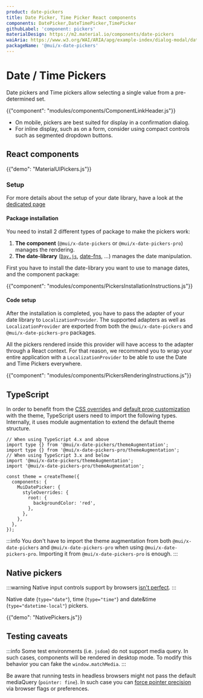 ```yaml
---
product: date-pickers
title: Date Picker, Time Picker React components
components: DatePicker,DateTimePicker,TimePicker
githubLabel: 'component: pickers'
materialDesign: https://m2.material.io/components/date-pickers
waiAria: https://www.w3.org/WAI/ARIA/apg/example-index/dialog-modal/datepicker-dialog.html
packageName: '@mui/x-date-pickers'
---
```


# Date / Time Pickers

<p class="description">Date pickers and Time pickers allow selecting a single value from a pre-determined set.</p>

{{"component": "modules/components/ComponentLinkHeader.js"}}

- On mobile, pickers are best suited for display in a confirmation dialog.
- For inline display, such as on a form, consider using compact controls such as segmented dropdown buttons.

## React components

{{"demo": "MaterialUIPickers.js"}}

### Setup

For more details about the setup of your date library, have a look at the [dedicated page](/x/react-date-pickers/adapters/)

#### Package installation

You need to install 2 different types of package to make the pickers work:

1. **The component** (`@mui/x-date-pickers` or `@mui/x-date-pickers-pro`) manages the rendering.
2. **The date-library** ([`Day.js`](https://day.js.org/), [date-fns](https://date-fns.org/), ...) manages the date manipulation.

First you have to install the date-library you want to use to manage dates, and the component package:

{{"component": "modules/components/PickersInstallationInstructions.js"}}

#### Code setup

After the installation is completed, you have to pass the adapter of your date library to `LocalizationProvider`.
The supported adapters as well as `LocalizationProvider` are exported from both the `@mui/x-date-pickers` and `@mui/x-date-pickers-pro` packages.

All the pickers rendered inside this provider will have access to the adapter through a React context.
For that reason, we recommend you to wrap your entire application with a `LocalizationProvider` to be able to use the Date and Time Pickers everywhere.

{{"component": "modules/components/PickersRenderingInstructions.js"}}

## TypeScript

In order to benefit from the [CSS overrides](/material-ui/customization/theme-components/#global-style-overrides) and [default prop customization](/material-ui/customization/theme-components/#default-props) with the theme, TypeScript users need to import the following types.
Internally, it uses module augmentation to extend the default theme structure.

```tsx
// When using TypeScript 4.x and above
import type {} from '@mui/x-date-pickers/themeAugmentation';
import type {} from '@mui/x-date-pickers-pro/themeAugmentation';
// When using TypeScript 3.x and below
import '@mui/x-date-pickers/themeAugmentation';
import '@mui/x-date-pickers-pro/themeAugmentation';

const theme = createTheme({
  components: {
    MuiDatePicker: {
      styleOverrides: {
        root: {
          backgroundColor: 'red',
        },
      },
    },
  },
});
```

:::info
You don't have to import the theme augmentation from both `@mui/x-date-pickers` and `@mui/x-date-pickers-pro` when using `@mui/x-date-pickers-pro`.
Importing it from `@mui/x-date-pickers-pro` is enough.
:::

## Native pickers

:::warning
Native input controls support by browsers [isn't perfect](https://caniuse.com/#feat=input-datetime).
:::

Native date (`type="date"`), time (`type="time"`) and date&time (`type="datetime-local"`) pickers.

{{"demo": "NativePickers.js"}}

## Testing caveats

:::info
Some test environments (i.e. `jsdom`) do not support media query. In such cases, components will be rendered in desktop mode. To modify this behavior you can fake the `window.matchMedia`.
:::

Be aware that running tests in headless browsers might not pass the default mediaQuery (`pointer: fine`).
In such case you can [force pointer precision](https://github.com/microsoft/playwright/issues/7769#issuecomment-1205106311) via browser flags or preferences.
